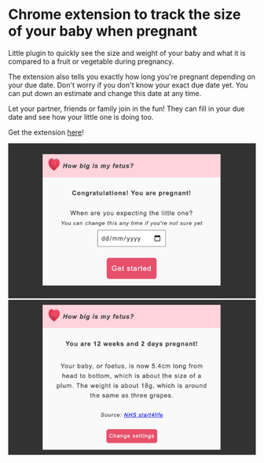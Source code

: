 # Chrome extension to track the size of your baby when pregnant

Little plugin to quickly see the size and weight of your baby and what it is compared to a fruit or vegetable during pregnancy.

The extension also tells you exactly how long you're pregnant depending on your due date.
Don't worry if you don't know your exact due date yet. You can put down an estimate and change this date at any time.

Let your partner, friends or family join in the fun! They can fill in your due date and see how your little one is doing too.

Get the extension [here](https://chrome.google.com/webstore/detail/fetus-size/bpebginapdaoepffdbholoafcpdmdndh)!

![](./promo_screenshot3.png)
![](./promo_screenshot1.png)
